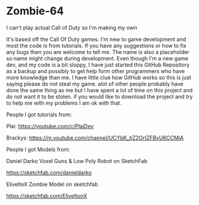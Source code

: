 # Zombie-64
I can't play actual Call of Duty so I'm making my own


It's based off the Call Of Duty games.
I'm new to game development and most the code is from tutorials.
If you have any suggestions or how to fix any bugs then you are welcome to tell me.
The name is also a placeholder so name might change during development.
Even though I'm a new game dev, and my code is a bit sloppy, I have just started this GitHub Repository as a backup and possibly to get help form other programmers who have more knowledge than me. I have little clue how GitHub works so this is just saying please do not steal my game. alot of other people probably have done the same thing as me but I have spent a lot of time on this project and do not want it to be stolen. if you would like to download the project and try to help me with my problems I am ok with that.

People I got tutorials from:

Plai: https://youtube.com/c/PlaiDev

Brackys: https://m.youtube.com/channel/UCYbK_tjZ2OrIZFBvU6CCMiA

People I got Models from:

Daniel Darko
Voxel Guns & Low Poly Robot on SketchFab

https://sketchfab.com/danieldarko


EliveltoX
Zombie Model on sketchfab

https://sketchfab.com/EliveltonX
